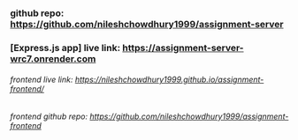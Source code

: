### github repo: https://github.com/nileshchowdhury1999/assignment-server
### [Express.js app] live link: https://assignment-server-wrc7.onrender.com
###### frontend live link: https://nileshchowdhury1999.github.io/assignment-frontend/
###### frontend github repo: https://github.com/nileshchowdhury1999/assignment-frontend
